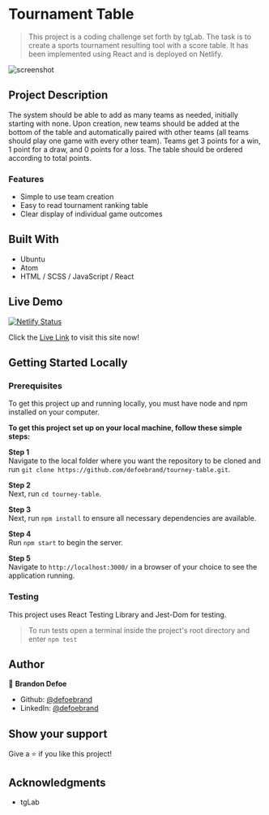 # Tournament Table

> This project is a coding challenge set forth by tgLab. The task is to create a sports tournament resulting tool with a score table. It has been implemented using React and is deployed on Netlify.

![screenshot](public/screenshot.png)

## Project Description
The system should be able to add as many teams as needed, initially starting with none. Upon creation, new teams should be added at the bottom of the table and automatically paired with other teams (all teams should play one game with every other team). Teams get 3 points for a win, 1 point for a draw, and 0 points for a loss. The table should be ordered according to total points.

### Features

-   Simple to use team creation
-   Easy to read tournament ranking table
-   Clear display of individual game outcomes

## Built With

-   Ubuntu
-   Atom
-   HTML / SCSS / JavaScript / React

## Live Demo
[![Netlify Status](https://api.netlify.com/api/v1/badges/f0577a9f-a3dc-4275-b448-64828bea7e82/deploy-status)](https://app.netlify.com/sites/tourney-table/deploys)

Click the [Live Link](https://tourney-table.netlify.app/) to visit this site now!

## Getting Started Locally

### Prerequisites
To get this project up and running locally, you must have node and npm installed on your computer.

**To get this project set up on your local machine, follow these simple steps:**

**Step 1**<br>
Navigate to the local folder where you want the repository to be cloned and run
`git clone https://github.com/defoebrand/tourney-table.git`.<br>

**Step 2**<br>
Next, run `cd tourney-table`.<br>

**Step 3**<br>
Next, run `npm install` to ensure all necessary dependencies are available.<br>

**Step 4**<br>
Run `npm start` to begin the server.<br>

**Step 5**<br>
Navigate to `http://localhost:3000/` in a browser of your choice to see the application running.<br>

### Testing
This project uses React Testing Library and Jest-Dom for testing.
> To run tests open a terminal inside the project's root directory and enter `npm test`

## Author

👤 **Brandon Defoe**

-   Github: [@defoebrand](https://github.com/defoebrand)
-   LinkedIn: [@defoebrand](https://www.linkedin.com/in/defoebrand/)

## Show your support

Give a ⭐️ if you like this project!

## Acknowledgments

-   tgLab

